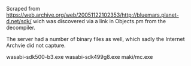 Scraped from https://web.archive.org/web/20051122102353/http://bluemars.planet-d.net/sdk/ wich was discovered via a link in Objects.pm from the decompiler.

The server had a number of binary files as well, which sadly the Internet Archvie did not capture.

wasabi-sdk500-b3.exe
wasabi-sdk499g8.exe
maki/mc.exe
